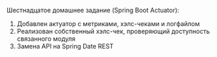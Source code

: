 Шестнадцатое домашнее задание (Spring Boot Actuator):
1. Добавлен актуатор с метриками, хэлс-чеками и логфайлом
2. Реализован собственный хэлс-чек, проверяющий доступность связанного модуля
3. Замена API на Spring Date REST